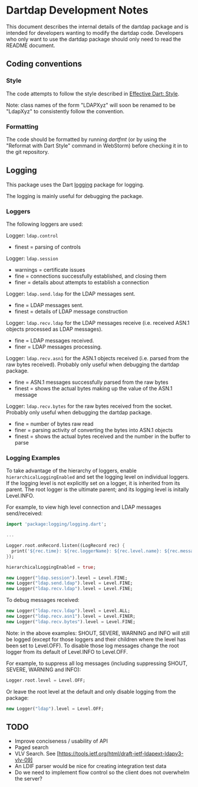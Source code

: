 # Dartdap Development Notes

This document describes the internal details of the dartdap package
and is intended for developers wanting to modify the dartdap code.
Developers who only want to use the dartdap package should only need
to read the README document.

## Coding conventions

### Style

The code attempts to follow the style described in [Effective Dart:
Style](https://www.dartlang.org/effective-dart/style/).

Note: class names of the form "LDAPXyz" will soon be renamed to be
"LdapXyz" to consistently follow the convention.

### Formatting

The code should be formatted by running _dartfmt_ (or by using the
"Reformat with Dart Style" command in WebStorm) before checking it in
to the git repository.

## Logging

This package uses the Dart
[logging](https://pub.dartlang.org/packages/logging) package for
logging.

The logging is mainly useful for debugging the package.

### Loggers

The following loggers are used:

Logger: `ldap.control`

- finest = parsing of controls

Logger: `ldap.session`

- warnings = certificate issues
- fine = connections successfully established, and closing them
- finer = details about attempts to establish a connection

Logger: `ldap.send.ldap` for the LDAP messages sent.

- fine = LDAP messages sent.
- finest = details of LDAP message construction

Logger: `ldap.recv.ldap` for the LDAP messages receive
(i.e. received ASN.1 objects processed as LDAP messages).

- fine = LDAP messages received.
- finer = LDAP messages processing.

Logger: `ldap.recv.asn1` for the ASN.1 objects received (i.e. parsed
from the raw bytes received). Probably only useful when debugging the
dartdap package.

- fine = ASN.1 messages successfully parsed from the raw bytes
- finest = shows the actual bytes making up the value of the ASN.1 message

Logger: `ldap.recv.bytes` for the raw bytes received from the
  socket.  Probably only useful when debugging the dartdap package.

- fine = number of bytes raw read
- finer = parsing activity of converting the bytes into ASN.1 objects
- finest = shows the actual bytes received and the number in the buffer to parse

### Logging Examples

To take advantage of the hierarchy of loggers, enable
`hierarchicalLoggingEnabled` and set the logging level on individual
loggers. If the logging level is not explicitly set on a logger,
it is inherited from its parent. The root logger is the ultimate
parent; and its logging level is initally Level.INFO.

For example, to view high level connection and LDAP messages send/received:

```dart
import 'package:logging/logging.dart';

...

Logger.root.onRecord.listen((LogRecord rec) {
  print('${rec.time}: ${rec.loggerName}: ${rec.level.name}: ${rec.message}');
});

hierarchicalLoggingEnabled = true;

new Logger("ldap.session").level = Level.FINE;
new Logger("ldap.send.ldap").level = Level.FINE;
new Logger("ldap.recv.ldap").level = Level.FINE;
```

To debug messages received:

```dart
new Logger("ldap.recv.ldap").level = Level.ALL;
new Logger("ldap.recv.asn1").level = Level.FINER;
new Logger("ldap.recv.bytes").level = Level.FINE;
```

Note: in the above examples: SHOUT, SEVERE, WARNING and INFO will
still be logged (except for those loggers and their children where the
level has been set to Level.OFF). To disable those log messages
change the root logger from its default of Level.INFO to Level.OFF.

For example, to suppress all log messages (including suppressing
SHOUT, SEVERE, WARNING and INFO):

```dart
Logger.root.level = Level.OFF;
```

Or leave the root level at the default and only disable logging
from the package:

```dart
new Logger("ldap").level = Level.OFF;
```

## TODO

* Improve conciseness / usability of API
* Paged search
* VLV Search. See [https://tools.ietf.org/html/draft-ietf-ldapext-ldapv3-vlv-09]
* An LDIF parser would be nice for creating integration test data
* Do we need to implement flow control so the client does not overwhelm
  the server?
